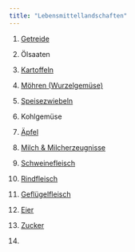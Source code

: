 ```yaml
---
title: "Lebensmittellandschaften"
---
```


1. [Getreide](Getreide/Getreide.html)
2. Ölsaaten
3. [Kartoffeln](Kartoffeln/Kartoffeln.html)
4. [Möhren (Wurzelgemüse)](Moehren/Moehren.html)
5. [Speisezwiebeln](Speisezwiebeln/Speisezwiebeln.html)
6. Kohlgemüse
7. [Äpfel](Aepfel/Aepfel.html) 

8. [Milch & Milcherzeugnisse](Milch-und-Milcherzeugnisse/Milch-und-Milcherzeugnisse.html)
9. [Schweinefleisch](Schweinefleisch/Schweinefleisch.html)
10. [Rindfleisch](Rindfleisch/Rindfleisch.html)
11. [Geflügelfleisch](Gefluegelfleisch/Gefluegelfleisch.html)
12. [Eier](Eier/Eier.html)

13. [Zucker](Zucker/Zucker.html)
14. 
